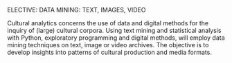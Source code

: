 ELECTIVE: DATA MINING: TEXT, IMAGES, VIDEO

Cultural analytics concerns the use of data and digital methods for the inquiry of (large) cultural corpora. Using text mining and statistical analysis with Python, exploratory programming and digital methods, will employ data mining techniques on text, image or video archives. The objective is to develop
insights into patterns of cultural production and media formats.